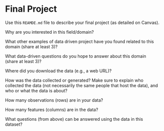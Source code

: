 # Final Project
Use this `REAMDE.md` file to describe your final project (as detailed on Canvas).

Why are you interested in this field/domain?


What other examples of data driven project have you found related to this domain (share at least 3)?


What data-driven questions do you hope to answer about this domain (share at least 3)?


Where did you download the data (e.g., a web URL)?


How was the data collected or generated? Make sure to explain who collected the data (not necessarily the same people that host the data), and who or what the data is about?


How many observations (rows) are in your data?


How many features (columns) are in the data?


What questions (from above) can be answered using the data in this dataset? 
